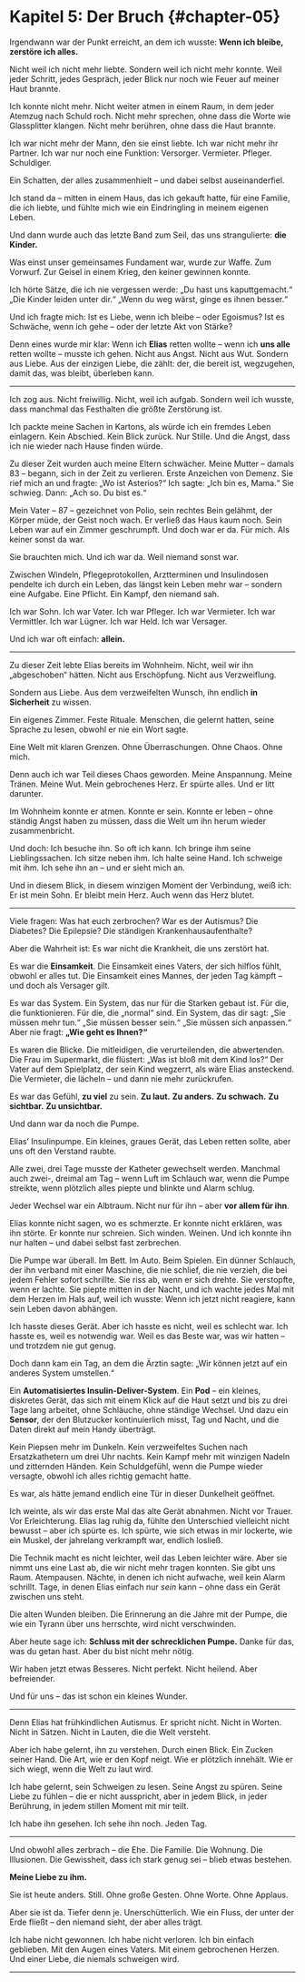 # Kapitel 5: Der Bruch {#chapter-05}

Irgendwann war der Punkt erreicht,
an dem ich wusste: **Wenn ich bleibe, zerstöre ich alles.**

Nicht weil ich nicht mehr liebte.
Sondern weil ich nicht mehr konnte.
Weil jeder Schritt, jedes Gespräch, jeder Blick
nur noch wie Feuer auf meiner Haut brannte.

Ich konnte nicht mehr.
Nicht weiter atmen in einem Raum,
in dem jeder Atemzug nach Schuld roch.
Nicht mehr sprechen, ohne dass die Worte wie Glassplitter klangen.
Nicht mehr berühren, ohne dass die Haut brannte.

Ich war nicht mehr der Mann, den sie einst liebte.
Ich war nicht mehr ihr Partner.
Ich war nur noch eine Funktion:
Versorger. Vermieter. Pfleger. Schuldiger.

Ein Schatten, der alles zusammenhielt –
und dabei selbst auseinanderfiel.

Ich stand da –
mitten in einem Haus, das ich gekauft hatte,
für eine Familie, die ich liebte,
und fühlte mich wie ein Eindringling
in meinem eigenen Leben.

Und dann wurde auch das letzte Band
zum Seil, das uns strangulierte:
**die Kinder.**

Was einst unser gemeinsames Fundament war,
wurde zur Waffe.
Zum Vorwurf.
Zur Geisel in einem Krieg,
den keiner gewinnen konnte.

Ich hörte Sätze, die ich nie vergessen werde:
„Du hast uns kaputtgemacht.“
„Die Kinder leiden unter dir.“
„Wenn du weg wärst, ginge es ihnen besser.“

Und ich fragte mich:
Ist es Liebe, wenn ich bleibe –
oder Egoismus?
Ist es Schwäche, wenn ich gehe –
oder der letzte Akt von Stärke?

Denn eines wurde mir klar:
Wenn ich **Elias** retten wollte –
wenn ich **uns alle** retten wollte –
musste ich gehen.
Nicht aus Angst.
Nicht aus Wut.
Sondern aus Liebe.
Aus der einzigen Liebe, die zählt:
der, die bereit ist, wegzugehen,
damit das, was bleibt, überleben kann.

---

Ich zog aus.
Nicht freiwillig.
Nicht, weil ich aufgab.
Sondern weil ich wusste,
dass manchmal das Festhalten
die größte Zerstörung ist.

Ich packte meine Sachen in Kartons,
als würde ich ein fremdes Leben einlagern.
Kein Abschied.
Kein Blick zurück.
Nur Stille.
Und die Angst, dass ich nie wieder nach Hause finden würde.

Zu dieser Zeit wurden auch meine Eltern schwächer.
Meine Mutter – damals 83 –
begann, sich in der Zeit zu verlieren.
Erste Anzeichen von Demenz.
Sie rief mich an und fragte: „Wo ist Asterios?“
Ich sagte: „Ich bin es, Mama.“
Sie schwieg. Dann: „Ach so. Du bist es.“

Mein Vater – 87 –
gezeichnet von Polio,
sein rechtes Bein gelähmt,
der Körper müde, der Geist noch wach.
Er verließ das Haus kaum noch.
Sein Leben war auf ein Zimmer geschrumpft.
Und doch war er da.
Für mich.
Als keiner sonst da war.

Sie brauchten mich.
Und ich war da.
Weil niemand sonst war.

Zwischen Windeln, Pflegeprotokollen,
Arztterminen und Insulindosen
pendelte ich durch ein Leben,
das längst kein Leben mehr war –
sondern eine Aufgabe.
Eine Pflicht.
Ein Kampf, den niemand sah.

Ich war Sohn.
Ich war Vater.
Ich war Pfleger.
Ich war Vermieter.
Ich war Vermittler.
Ich war Lügner.
Ich war Held.
Ich war Versager.

Und ich war oft einfach:
**allein.**

---

Zu dieser Zeit lebte Elias bereits im Wohnheim.
Nicht, weil wir ihn „abgeschoben“ hätten.
Nicht aus Erschöpfung.
Nicht aus Verzweiflung.

Sondern aus Liebe.
Aus dem verzweifelten Wunsch,
ihn endlich **in Sicherheit** zu wissen.

Ein eigenes Zimmer.
Feste Rituale.
Menschen, die gelernt hatten,
seine Sprache zu lesen,
obwohl er nie ein Wort sagte.

Eine Welt mit klaren Grenzen.
Ohne Überraschungen.
Ohne Chaos.
Ohne mich.

Denn auch ich war Teil dieses Chaos geworden.
Meine Anspannung.
Meine Tränen.
Meine Wut.
Mein gebrochenes Herz.
Er spürte alles.
Und er litt darunter.

Im Wohnheim konnte er atmen.
Konnte er sein.
Konnte er leben –
ohne ständig Angst haben zu müssen,
dass die Welt um ihn herum
wieder zusammenbricht.

Und doch:
Ich besuche ihn.
So oft ich kann.
Ich bringe ihm seine Lieblingssachen.
Ich sitze neben ihm.
Ich halte seine Hand.
Ich schweige mit ihm.
Ich sehe ihn an –
und er sieht mich an.

Und in diesem Blick,
in diesem winzigen Moment der Verbindung,
weiß ich:
Er ist mein Sohn.
Er bleibt mein Herz.
Auch wenn das Herz blutet.

---

Viele fragen:
Was hat euch zerbrochen?
War es der Autismus?
Die Diabetes?
Die Epilepsie?
Die ständigen Krankenhausaufenthalte?

Aber die Wahrheit ist:
Es war nicht die Krankheit,
die uns zerstört hat.

Es war die **Einsamkeit**.
Die Einsamkeit eines Vaters,
der sich hilflos fühlt,
obwohl er alles tut.
Die Einsamkeit eines Mannes,
der jeden Tag kämpft –
und doch als Versager gilt.

Es war das System.
Ein System, das nur für die Starken gebaut ist.
Für die, die funktionieren.
Für die, die „normal“ sind.
Ein System, das dir sagt:
„Sie müssen mehr tun.“
„Sie müssen besser sein.“
„Sie müssen sich anpassen.“
Aber nie fragt:
**„Wie geht es Ihnen?“**

Es waren die Blicke.
Die mitleidigen, die verurteilenden, die abwertenden.
Die Frau im Supermarkt, die flüstert:
„Was ist bloß mit dem Kind los?“
Der Vater auf dem Spielplatz, der sein Kind wegzerrt,
als wäre Elias ansteckend.
Die Vermieter, die lächeln –
und dann nie mehr zurückrufen.

Es war das Gefühl,
**zu viel** zu sein.
**Zu laut.**
**Zu anders.**
**Zu schwach.**
**Zu sichtbar.**
**Zu unsichtbar.**

Und dann war da noch die Pumpe.

Elias’ Insulinpumpe.
Ein kleines, graues Gerät,
das Leben retten sollte,
aber uns oft den Verstand raubte.

Alle zwei, drei Tage musste der Katheter gewechselt werden.
Manchmal auch zwei-, dreimal am Tag –
wenn Luft im Schlauch war,
wenn die Pumpe streikte,
wenn plötzlich alles piepte und blinkte und Alarm schlug.

Jeder Wechsel war ein Albtraum.
Nicht nur für ihn –
aber **vor allem für ihn**.

Elias konnte nicht sagen, wo es schmerzte.
Er konnte nicht erklären, was ihn störte.
Er konnte nur schreien.
Sich winden. Weinen.
Und ich konnte ihn nur halten –
und dabei selbst fast zerbrechen.

Die Pumpe war überall.
Im Bett. Im Auto. Beim Spielen.
Ein dünner Schlauch, der ihn verband mit einer Maschine,
die nie schlief, die nie verzieh,
die bei jedem Fehler sofort schrillte.
Sie riss ab, wenn er sich drehte.
Sie verstopfte, wenn er lachte.
Sie piepte mitten in der Nacht,
und ich wachte jedes Mal mit dem Herzen im Hals auf,
weil ich wusste:
Wenn ich jetzt nicht reagiere,
kann sein Leben davon abhängen.

Ich hasste dieses Gerät.
Aber ich hasste es nicht, weil es schlecht war.
Ich hasste es, weil es notwendig war.
Weil es das Beste war, was wir hatten –
und trotzdem nie gut genug.

Doch dann kam ein Tag,
an dem die Ärztin sagte:
„Wir können jetzt auf ein anderes System umstellen.“

Ein **Automatisiertes Insulin-Deliver-System**.
Ein **Pod** – ein kleines, diskretes Gerät,
das sich mit einem Klick auf die Haut setzt
und bis zu drei Tage lang arbeitet,
ohne Schläuche, ohne ständige Wechsel.
Und dazu ein **Sensor**,
der den Blutzucker kontinuierlich misst,
Tag und Nacht,
und die Daten direkt auf mein Handy überträgt.

Kein Piepsen mehr im Dunkeln.
Kein verzweifeltes Suchen nach Ersatzkathetern um drei Uhr nachts.
Kein Kampf mehr mit winzigen Nadeln und zitternden Händen.
Kein Schuldgefühl, wenn die Pumpe wieder versagte,
obwohl ich alles richtig gemacht hatte.

Es war, als hätte jemand endlich
eine Tür in dieser Dunkelheit geöffnet.

Ich weinte, als wir das erste Mal das alte Gerät abnahmen.
Nicht vor Trauer.
Vor Erleichterung.
Elias lag ruhig da,
fühlte den Unterschied vielleicht nicht bewusst –
aber ich spürte es.
Ich spürte, wie sich etwas in mir lockerte,
wie ein Muskel, der jahrelang verkrampft war,
endlich losließ.

Die Technik macht es nicht leichter,
weil das Leben leichter wäre.
Aber sie nimmt uns eine Last ab,
die wir nicht mehr tragen konnten.
Sie gibt uns Raum.
Atempausen.
Nächte, in denen ich nicht aufwache,
weil kein Alarm schrillt.
Tage, in denen Elias einfach nur *sein* kann –
ohne dass ein Gerät zwischen uns steht.

Die alten Wunden bleiben.
Die Erinnerung an die Jahre mit der Pumpe,
die wie ein Tyrann über uns herrschte,
wird nicht verschwinden.

Aber heute sage ich:
**Schluss mit der schrecklichen Pumpe.**
Danke für das, was du getan hast.
Aber du bist nicht mehr nötig.

Wir haben jetzt etwas Besseres.
Nicht perfekt.
Nicht heilend.
Aber befreiender.

Und für uns –
das ist schon ein kleines Wunder.

---

Denn Elias hat frühkindlichen Autismus.
Er spricht nicht.
Nicht in Worten.
Nicht in Sätzen.
Nicht in Lauten, die die Welt versteht.

Aber ich habe gelernt,
ihn zu verstehen.
Durch einen Blick.
Ein Zucken seiner Hand.
Die Art, wie er den Kopf neigt.
Wie er plötzlich innehält.
Wie er sich wiegt, wenn die Welt zu laut wird.

Ich habe gelernt,
sein Schweigen zu lesen.
Seine Angst zu spüren.
Seine Liebe zu fühlen –
die er nicht ausspricht,
aber in jedem Blick,
in jeder Berührung,
in jedem stillen Moment
mit mir teilt.

Ich habe ihn gesehen.
Ich sehe ihn noch.
Jeden Tag.

---

Und obwohl alles zerbrach –
die Ehe.
Die Familie.
Die Wohnung.
Die Illusionen.
Die Gewissheit, dass ich stark genug sei –
blieb etwas bestehen.

**Meine Liebe zu ihm.**

Sie ist heute anders.
Still.
Ohne große Gesten.
Ohne Worte.
Ohne Applaus.

Aber sie ist da.
Tiefer denn je. 
Unerschütterlich.
Wie ein Fluss, der unter der Erde fließt –
den niemand sieht,
der aber alles trägt.

Ich habe nicht gewonnen.
Ich habe nicht verloren.
Ich bin einfach geblieben.
Mit den Augen eines Vaters.
Mit einem gebrochenen Herzen.
Und einer Liebe,
die niemals schweigen wird.

---
